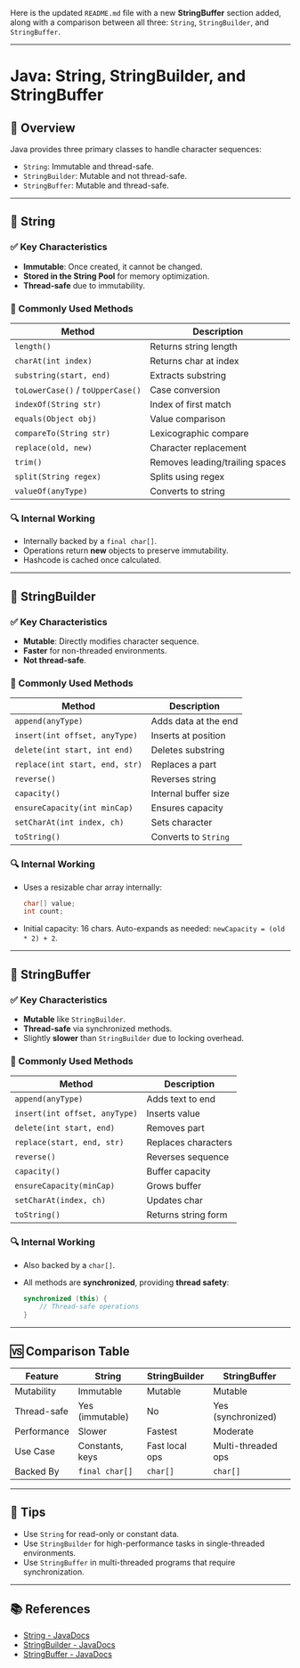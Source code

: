 Here is the updated `README.md` file with a new **StringBuffer** section added, along with a comparison between all three: `String`, `StringBuilder`, and `StringBuffer`.

---

# Java: String, StringBuilder, and StringBuffer

## 📘 Overview

Java provides three primary classes to handle character sequences:

- `String`: Immutable and thread-safe.
- `StringBuilder`: Mutable and not thread-safe.
- `StringBuffer`: Mutable and thread-safe.

---

## 📌 String

### ✅ Key Characteristics
- **Immutable**: Once created, it cannot be changed.
- **Stored in the String Pool** for memory optimization.
- **Thread-safe** due to immutability.

### 🔧 Commonly Used Methods

| Method | Description |
|--------|-------------|
| `length()` | Returns string length |
| `charAt(int index)` | Returns char at index |
| `substring(start, end)` | Extracts substring |
| `toLowerCase()` / `toUpperCase()` | Case conversion |
| `indexOf(String str)` | Index of first match |
| `equals(Object obj)` | Value comparison |
| `compareTo(String str)` | Lexicographic compare |
| `replace(old, new)` | Character replacement |
| `trim()` | Removes leading/trailing spaces |
| `split(String regex)` | Splits using regex |
| `valueOf(anyType)` | Converts to string |

### 🔍 Internal Working

- Internally backed by a `final char[]`.
- Operations return **new** objects to preserve immutability.
- Hashcode is cached once calculated.

---

## 🚀 StringBuilder

### ✅ Key Characteristics
- **Mutable**: Directly modifies character sequence.
- **Faster** for non-threaded environments.
- **Not thread-safe**.

### 🔧 Commonly Used Methods

| Method | Description |
|--------|-------------|
| `append(anyType)` | Adds data at the end |
| `insert(int offset, anyType)` | Inserts at position |
| `delete(int start, int end)` | Deletes substring |
| `replace(int start, end, str)` | Replaces a part |
| `reverse()` | Reverses string |
| `capacity()` | Internal buffer size |
| `ensureCapacity(int minCap)` | Ensures capacity |
| `setCharAt(int index, ch)` | Sets character |
| `toString()` | Converts to `String` |

### 🔍 Internal Working

- Uses a resizable char array internally:
  ```java
  char[] value;
  int count;

* Initial capacity: 16 chars. Auto-expands as needed: `newCapacity = (old * 2) + 2`.

---

## 🧵 StringBuffer

### ✅ Key Characteristics

* **Mutable** like `StringBuilder`.
* **Thread-safe** via synchronized methods.
* Slightly **slower** than `StringBuilder` due to locking overhead.

### 🔧 Commonly Used Methods

| Method                        | Description         |
| ----------------------------- | ------------------- |
| `append(anyType)`             | Adds text to end    |
| `insert(int offset, anyType)` | Inserts value       |
| `delete(int start, end)`      | Removes part        |
| `replace(start, end, str)`    | Replaces characters |
| `reverse()`                   | Reverses sequence   |
| `capacity()`                  | Buffer capacity     |
| `ensureCapacity(minCap)`      | Grows buffer        |
| `setCharAt(index, ch)`        | Updates char        |
| `toString()`                  | Returns string form |

### 🔍 Internal Working

* Also backed by a `char[]`.
* All methods are **synchronized**, providing **thread safety**:

  ```java
  synchronized (this) {
      // Thread-safe operations
  }
  ```

---

## 🆚 Comparison Table

| Feature     | String          | StringBuilder  | StringBuffer       |
| ----------- | --------------- | -------------- | ------------------ |
| Mutability  | Immutable       | Mutable        | Mutable            |
| Thread-safe | Yes (immutable) | No             | Yes (synchronized) |
| Performance | Slower          | Fastest        | Moderate           |
| Use Case    | Constants, keys | Fast local ops | Multi-threaded ops |
| Backed By   | `final char[]`  | `char[]`       | `char[]`           |

---

## 🧠 Tips

* Use `String` for read-only or constant data.
* Use `StringBuilder` for high-performance tasks in single-threaded environments.
* Use `StringBuffer` in multi-threaded programs that require synchronization.

---

## 📚 References

* [String - JavaDocs](https://docs.oracle.com/javase/8/docs/api/java/lang/String.html)
* [StringBuilder - JavaDocs](https://docs.oracle.com/javase/8/docs/api/java/lang/StringBuilder.html)
* [StringBuffer - JavaDocs](https://docs.oracle.com/javase/8/docs/api/java/lang/StringBuffer.html)
